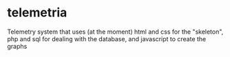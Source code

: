 # telemetria

Telemetry system that uses (at the moment) html and css for the "skeleton", php and sql for dealing with the database, and javascript to create the graphs
